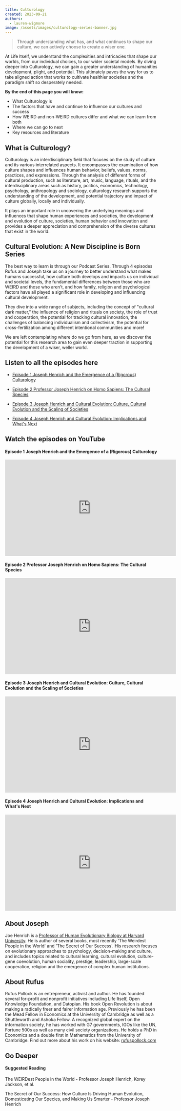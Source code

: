```yaml
---
title: Culturology
created: 2023-09-21
authors:
  - lauren-wigmore
image: /assets/images/culturology-series-banner.jpg
---
```

> Through understanding what has, and what continues to shape our culture, we can actively choose to create a wiser one.

At Life Itself, we understand the complexities and intricacies that shape our worlds, from our individual choices, to our wider societal models. By diving deeper into Culturology, we can gain a greater understanding of humanities development, plight, and potential. This ultimately paves the way for us to take aligned action that works to cultivate healthier societies and the paradigm shift so desperately needed. 

**By the end of this page you will know:**
- What Culturology is
- The factors that have and continue to influence our cultures and success
- How WEIRD and non-WEIRD cultures differ and what we can learn from both
- Where we can go to next
- Key resources and literature
## What is Culturology?

Culturology is an interdisciplinary field that focuses on the study of culture and its various interrelated aspects. It encompasses the examination of how culture shapes and influences human behavior, beliefs, values, norms, practices, and expressions. Through the analysis of different forms of cultural production, such as literature, art, music, language, rituals, and the interdisciplinary areas such as history, politics, economics, technology, psychology, anthropology and sociology, culturology research supports the understanding of the development, and potential trajectory and impact of culture globally, locally and individually.

It plays an important role in uncovering the underlying meanings and influences that shape human experiences and societies, the development and evolution of culture, societies, human behavior and innovation and provides a deeper appreciation and comprehension of the diverse cultures that exist in the world. 
## Cultural Evolution: A New Discipline is Born Series

The best way to learn is through our Podcast Series. Through 4 episodes Rufus and Joseph take us on a journey to better understand what makes humans successful, how culture both develops and impacts us on individual and societal levels, the fundamental differences between those who are WEIRD and those who aren't, and how family, religion and psychological factors have all played a significant role in developing and influencing cultural development. 

They dive into a wide range of subjects, including the concept of "cultural dark matter," the influence of religion and rituals on society, the role of trust and cooperation, the potential for tracking cultural innovation, the challenges of balancing individualism and collectivism, the potential for cross-fertilization among different intentional communities and more!

We are left contemplating where do we go from here, as we discover the potential for this research area to gain even deeper traction in supporting the development of a wiser, weller world.

## Listen to all the episodes here
- [Episode 1 Joseph Henrich and the Emergence of a (Rigorous) Culturology](https://lifeitself.org/podcast/joseph-henrich-and-the-emergence-of-culturology)

- [Episode 2 Professor Joseph Henrich on Homo Sapiens: The Cultural Species](https://lifeitself.org/podcast/homo-sapiens-the-cultural-species)

- [Episode 3 Joseph Henrich and Cultural Evolution: Culture, Cultural Evolution and the Scaling of Societies](https://lifeitself.org/podcast/cultural-evolution-culture-cultural-evolution-and-the-scaling-of-societies)

- [Episode 4 Joseph Henrich and Cultural Evolution: Implications and What's Next](https://lifeitself.org/podcast/cultural-evolution-implications-and-whats-next)

## Watch the episodes on YouTube

#### Episode 1 Joseph Henrich and the Emergence of a (Rigorous) Culturology

<iframe width="560" height="315" src="https://www.youtube.com/embed/vYzOr7l-U20?si=dM2SjoZVEIrfLWjh" title="YouTube video player" frameborder="0" allow="accelerometer; autoplay; clipboard-write; encrypted-media; gyroscope; picture-in-picture; web-share" allowfullscreen></iframe>

#### Episode 2 Professor Joseph Henrich on Homo Sapiens: The Cultural Species

<iframe width="560" height="315" src="https://www.youtube.com/embed/gS_lpJnlCh0?si=hUht3UBPDyVmLpjc" title="YouTube video player" frameborder="0" allow="accelerometer; autoplay; clipboard-write; encrypted-media; gyroscope; picture-in-picture; web-share" allowfullscreen></iframe>

#### Episode 3 Joseph Henrich and Cultural Evolution: Culture, Cultural Evolution and the Scaling of Societies

<iframe width="560" height="315" src="https://www.youtube.com/embed/bcTeQOYI97U?si=wUMC9spHf4t37boR" title="YouTube video player" frameborder="0" allow="accelerometer; autoplay; clipboard-write; encrypted-media; gyroscope; picture-in-picture; web-share" allowfullscreen></iframe>

#### Episode 4 Joseph Henrich and Cultural Evolution: Implications and What's Next

<iframe width="560" height="315" src="https://www.youtube.com/embed/Ye_9Q-VpG3s?si=SkwygFM-UK1LJO1v" title="YouTube video player" frameborder="0" allow="accelerometer; autoplay; clipboard-write; encrypted-media; gyroscope; picture-in-picture; web-share" allowfullscreen></iframe>

## About Joseph

Joe Henrich is a [Professor of Human Evolutionary Biology at Harvard University](https://henrich.fas.harvard.edu/). He is author of several books, most recently 'The Weirdest People in the World' and 'The Secret of Our Success'. His research focuses on evolutionary approaches to psychology, decision-making and culture, and includes topics related to cultural learning, cultural evolution, culture-gene coevolution, human sociality, prestige, leadership, large-scale cooperation, religion and the emergence of complex human institutions. 

## About Rufus

Rufus Pollock is an entrepreneur, activist and author. He has founded several for-profit and nonprofit initiatives including Life Itself, Open Knowledge Foundation, and Datopian. His book Open Revolution is about making a radically freer and fairer information age. Previously he has been the Mead Fellow in Economics at the University of Cambridge as well as a Shuttleworth and Ashoka Fellow. A recognized global expert on the information society, he has worked with G7 governments, IGOs like the UN, Fortune 500s as well as many civil society organizations. He holds a PhD in Economics and a double first in Mathematics from the University of Cambridge. Find out more about his work on his website: [rufuspollock.com](https://rufuspollock.com/)

## Go Deeper
#### Suggested Reading

The WEIRDest People in the World - Professor Joseph Henrich, Korey Jackson, et al.

The Secret of Our Success: How Culture Is Driving Human Evolution, Domesticating Our Species, and Making Us Smarter - Professor Joseph Henrich
